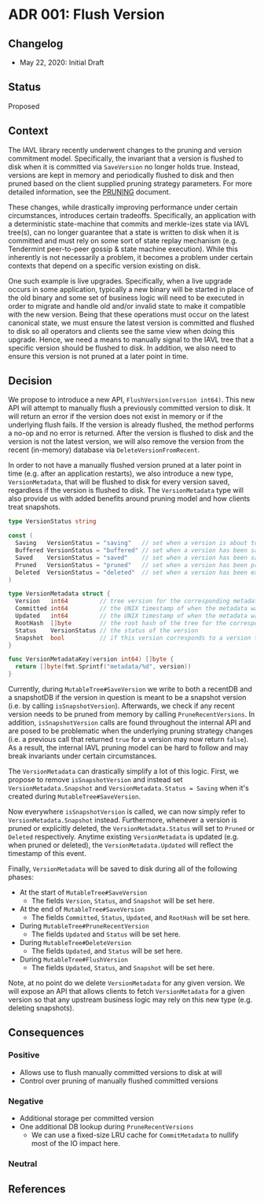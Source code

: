 # ADR 001: Flush Version

## Changelog

- May 22, 2020: Initial Draft

## Status

Proposed

## Context

The IAVL library recently underwent changes to the pruning and version commitment model. Specifically,
the invariant that a version is flushed to disk when it is committed via `SaveVersion` no longer holds
true. Instead, versions are kept in memory and periodically flushed to disk and then pruned based on
the client supplied pruning strategy parameters. For more detailed information, see the
[PRUNING](../tree/PRUNING.md) document.

These changes, while drastically improving performance under certain circumstances, introduces certain
tradeoffs. Specifically, an application with a deterministic state-machine that commits and merkle-izes
state via IAVL tree(s), can no longer guarantee that a state is written to disk when it is committed
and must rely on some sort of state replay mechanism (e.g. Tendermint peer-to-peer gossip & state machine execution).
While this inherently is not necessarily a problem, it becomes a problem under certain contexts that
depend on a specific version existing on disk.

One such example is live upgrades. Specifically, when a live upgrade occurs in some application, typically
a new binary will be started in place of the old binary and some set of business logic will need to
be executed in order to migrate and handle old and/or invalid state to make it compatible with the
new version. Being that these operations must occur on the latest canonical state, we must ensure the
latest version is committed and flushed to disk so all operators and clients see the same view when
doing this upgrade. Hence, we need a means to manually signal to the IAVL tree that a specific
version should be flushed to disk. In addition, we also need to ensure this version is not pruned at
a later point in time.

## Decision

We propose to introduce a new API, `FlushVersion(version int64)`. This new API will attempt to manually
flush a previously committed version to disk. It will return an error if the version does not exist
in memory or if the underlying flush fails. If the version is already flushed, the method performs a
no-op and no error is returned. After the version is flushed to disk and the version is not the latest
version, we will also remove the version from the recent (in-memory) database via `DeleteVersionFromRecent`.

In order to not have a manually flushed version pruned at a later point in time
(e.g. after an application restarts), we also introduce a new type, `VersionMetadata`, that will be
flushed to disk for every version saved, regardless if the version is flushed to disk. The `VersionMetadata`
type will also provide us with added benefits around pruning model and how clients treat snapshots.

```go
type VersionStatus string

const (
  Saving   VersionStatus = "saving"   // set when a version is about to be saved
  Buffered VersionStatus = "buffered" // set when a version has been saved to volatile storage
  Saved    VersionStatus = "saved"    // set when a version has been saved to disk
  Pruned   VersionStatus = "pruned"   // set when a version has been pruned
  Deleted  VersionStatus = "deleted"  // set when a version has been explicitly deleted
)

type VersionMetadata struct {
  Version   int64         // tree version for the corresponding metadata
  Committed int64         // the UNIX timestamp of when the metadata was committed to disk
  Updated   int64         // the UNIX timestamp of when the metadata was updated (see VersionStatus)
  RootHash  []byte        // the root hash of the tree for the corresponding metadata
  Status    VersionStatus // the status of the version
  Snapshot  bool          // if this version corresponds to a version that is flushed to disk
}

func VersionMetadataKey(version int64) []byte {
  return []byte(fmt.Sprintf("metadata/%d", version))
}
```

Currently, during `MutableTree#SaveVersion` we write to both a recentDB and a snapshotDB if the
version in question is meant to be a snapshot version (i.e. by calling `isSnapshotVersion`). Afterwards,
we check if any recent version needs to be pruned from memory by calling `PruneRecentVersions`.
In addition, `isSnapshotVersion` calls are found throughout the internal API and are posed to be
problematic when the underlying pruning strategy changes
(i.e. a previous call that returned `true` for a version may now return `false`). As a result, the
internal IAVL pruning model can be hard to follow and may break invariants under certain circumstances.

The `VersionMetadata` can drastically simplify a lot of this logic. First, we propose to remove
`isSnapshotVersion` and instead set `VersionMetadata.Snapshot` and `VersionMetadata.Status = Saving`
when it's created during `MutableTree#SaveVersion`.

Now everywhere `isSnapshotVersion` is called, we can now simply refer to `VersionMetadata.Snapshot`
instead. Furthermore, whenever a version is pruned or explicitly deleted, the `VersionMetadata.Status`
will set to `Pruned` or `Deleted` respectively. Anytime existing `VersionMetadata` is updated
(e.g. when pruned or deleted), the `VersionMetadata.Updated` will reflect the timestamp of this event.

Finally, `VersionMetadata` will be saved to disk during all of the following phases:

- At the start of `MutableTree#SaveVersion`
  - The fields `Version`, `Status`, and `Snapshot` will be set here.
- At the end of `MutableTree#SaveVersion`
  - The fields `Committed`, `Status`, `Updated`, and `RootHash` will be set here.
- During `MutableTree#PruneRecentVersion`
  - The fields `Updated` and `Status` will be set here.
- During `MutableTree#DeleteVersion`
  - The fields `Updated`, and `Status` will be set here.
- During `MutableTree#FlushVersion`
  - The fields `Updated`, `Status`, and `Snapshot` will be set here.

Note, at no point do we delete `VersionMetadata` for any given version. We will expose an API that
allows clients to fetch `VersionMetadata` for a given version so that any upstream business logic
may rely on this new type (e.g. deleting snapshots).

## Consequences

### Positive

- Allows use to flush manually committed versions to disk at will
- Control over pruning of manually flushed committed versions

### Negative

- Additional storage per committed version
- One additional DB lookup during `PruneRecentVersions`
  - We can use a fixed-size LRU cache for `CommitMetadata` to nullify most of the
  IO impact here.

### Neutral

## References
